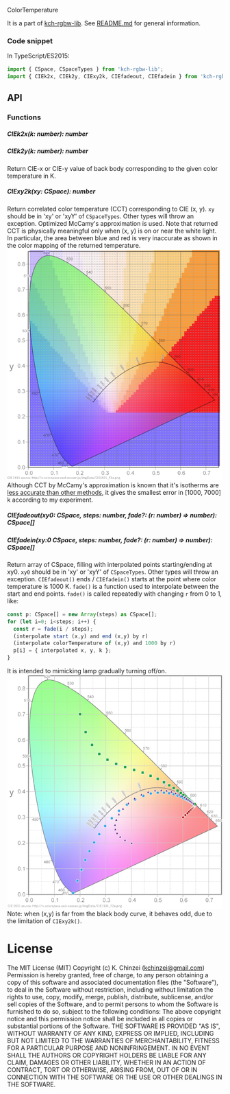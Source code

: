 ColorTemperature

It is a part of [kch-rgbw-lib](https://github.com/kchinzei/kch-rgbw-lib).
See [README.md](https://github.com/kchinzei/kch-rgbw-lib/blob/master/README.md)
for general information.

### Code snippet

In TypeScript/ES2015:

```TypeScript
import { CSpace, CSpaceTypes } from 'kch-rgbw-lib';
import { CIEk2x, CIEk2y, CIExy2k, CIEfadeout, CIEfadein } from 'kch-rgbw-lib';
```

## API

### Functions

##### CIEk2x(k: number): number

##### CIEk2y(k: number): number

Return CIE-x or CIE-y value of back body corresponding to the given
color temperature in K.

##### CIExy2k(xy: CSpace): number

Return correlated color temperature (CCT) corresponding to CIE (x, y).
`xy` should be in 'xy' or 'xyY' of `CSpaceTypes`.
Other types will throw an exception.
Optimized McCamy's approximation is used. Note that returned CCT is
physically meaningful only when (x, y) is on or near the white light.
In particular, the area between blue and red is very inaccurate as shown
in the color mapping of the returned temperature.
![CIExy2k](./figs/CIExy2k.png "Mapping by CIExy2k()")
Although CCT by McCamy's approximation is known that it's isotherms are
[less accurate than other methods](https://cran.r-project.org/web/packages/spacesXYZ/vignettes/isotherms.pdf),
it gives the smallest error in [1000, 7000] k according to my experiment.

##### CIEfadeout(xy0: CSpace, steps: number, fade?: (r: number) => number): CSpace[]

##### CIEfadein(xy:0 CSpace, steps: number, fade?: (r: number) => number): CSpace[]

Return array of CSpace, filling with interpolated points starting/ending
at xy0.
`xy0` should be in 'xy' or 'xyY' of `CSpaceTypes`.
Other types will throw an exception.
`CIEfadeout()` ends / `CIEfadein()` starts at the point where
color temperature is 1000 K.
`fade()` is a function used to interpolate between the start and end points.
`fade()` is called repeatedly with changing `r` from 0 to 1, like:

```typescript
const p: CSpace[] = new Array(steps) as CSpace[];
for (let i=0; i<steps; i++) {
  const r = fade(i / steps);
  (interpolate start (x,y) and end (x,y) by r)
  (interpolate colorTemperature of (x,y) and 1000 by r)
  p[i] = { interpolated x, y, k };
}
```

It is intended to mimicking lamp gradually turning off/on.
![CIEfadeout](./figs/CIEfadeout.png "Example points generated by CIEfadeout()")
Note: when (x,y) is far from the black body curve, it behaves odd,
due to the limitation of `CIExy2k()`.

# License

The MIT License (MIT)
Copyright (c) K. Chinzei (kchinzei@gmail.com)
Permission is hereby granted, free of charge, to any person obtaining a copy
of this software and associated documentation files (the "Software"), to deal
in the Software without restriction, including without limitation the rights
to use, copy, modify, merge, publish, distribute, sublicense, and/or sell
copies of the Software, and to permit persons to whom the Software is
furnished to do so, subject to the following conditions:
The above copyright notice and this permission notice shall be included in
all copies or substantial portions of the Software.
THE SOFTWARE IS PROVIDED "AS IS", WITHOUT WARRANTY OF ANY KIND, EXPRESS OR
IMPLIED, INCLUDING BUT NOT LIMITED TO THE WARRANTIES OF MERCHANTABILITY,
FITNESS FOR A PARTICULAR PURPOSE AND NONINFRINGEMENT. IN NO EVENT SHALL THE
AUTHORS OR COPYRIGHT HOLDERS BE LIABLE FOR ANY CLAIM, DAMAGES OR OTHER
LIABILITY, WHETHER IN AN ACTION OF CONTRACT, TORT OR OTHERWISE, ARISING FROM,
OUT OF OR IN CONNECTION WITH THE SOFTWARE OR THE USE OR OTHER DEALINGS IN
THE SOFTWARE.
